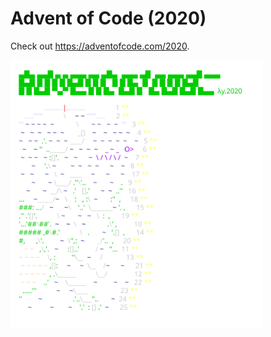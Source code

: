 
# Advent of Code (2020)
Check out https://adventofcode.com/2020.

<a href="https://adventofcode.com/2020"><img src="calendar.svg" width="80%" /></a>
               
